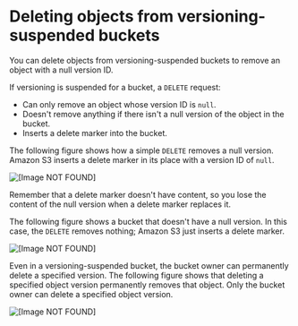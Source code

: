 # Deleting objects from versioning\-suspended buckets<a name="DeletingObjectsfromVersioningSuspendedBuckets"></a>

You can delete objects from versioning\-suspended buckets to remove an object with a null version ID\.

If versioning is suspended for a bucket, a `DELETE` request:
+ Can only remove an object whose version ID is `null`\.
+ Doesn't remove anything if there isn't a null version of the object in the bucket\.
+ Inserts a delete marker into the bucket\.

The following figure shows how a simple `DELETE` removes a null version\. Amazon S3 inserts a delete marker in its place with a version ID of `null`\.

![\[Image NOT FOUND\]](http://docs.aws.amazon.com/AmazonS3/latest/userguide/images/versioning_DELETE_versioningSuspended.png)

Remember that a delete marker doesn't have content, so you lose the content of the null version when a delete marker replaces it\.

The following figure shows a bucket that doesn't have a null version\. In this case, the `DELETE` removes nothing; Amazon S3 just inserts a delete marker\.

![\[Image NOT FOUND\]](http://docs.aws.amazon.com/AmazonS3/latest/userguide/images/versioning_DELETE_versioningSuspendedNoNull.png)

Even in a versioning\-suspended bucket, the bucket owner can permanently delete a specified version\. The following figure shows that deleting a specified object version permanently removes that object\. Only the bucket owner can delete a specified object version\.

![\[Image NOT FOUND\]](http://docs.aws.amazon.com/AmazonS3/latest/userguide/images/versioning_DELETE_versioningEnabled2.png)
